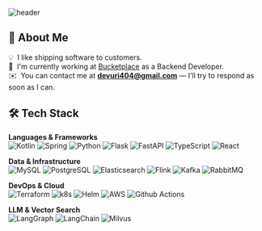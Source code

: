 ![header](https://capsule-render.vercel.app/api?type=waving&height=180&color=gradient&text=Yuri%20Han&section=header&reversal=false&fontSize=40&textBg=false&animation=fadeIn&desc=Software%20Engineer&descAlignY=48&fontAlignY=28&descSize=18)

## 👋 About Me

💡 &nbsp;I like shipping software to customers.  
🏢 &nbsp;I'm currently working at [Bucketplace](https://www.bucketplace.co.kr/) as a Backend Developer.  
✉️ &nbsp;You can contact me at **devuri404@gmail.com** — I’ll try to respond as soon as I can.


## 🛠 Tech Stack

**Languages & Frameworks**  
![Kotlin](https://img.shields.io/badge/-Kotlin-333333?style=flat&logo=kotlin&logoColor=white)
![Spring](https://img.shields.io/badge/-Spring-333333?style=flat&logo=spring&logoColor=white)
![Python](https://img.shields.io/badge/-Python-333333?style=flat&logo=python&logoColor=white)
![Flask](https://img.shields.io/badge/-Flask-333333?style=flat&logo=flask&logoColor=white)
![FastAPI](https://img.shields.io/badge/-FastAPI-333333?style=flat&logo=fastapi&logoColor=white)
![TypeScript](https://img.shields.io/badge/-TypeScript-333333?style=flat&logo=typescript&logoColor=white)
![React](https://img.shields.io/badge/-React-333333?style=flat&logo=react&logoColor=white)

**Data & Infrastructure**  
![MySQL](https://img.shields.io/badge/-Mysql-333333?style=flat&logo=mysql&logoColor=white)
![PostgreSQL](https://img.shields.io/badge/-PostgreSQL-333333?style=flat&logo=postgresql&logoColor=white)
![Elasticsearch](https://img.shields.io/badge/-Elasticsearch-333333?style=flat&logo=elasticsearch&logoColor=white)
![Flink](https://img.shields.io/badge/-Flink-333333?style=flat&logo=apacheflink&logoColor=white)
![Kafka](https://img.shields.io/badge/-Kafka-333333?style=flat&logo=apachekafka&logoColor=white)
![RabbitMQ](https://img.shields.io/badge/-RabbitMQ-333333?style=flat&logo=rabbitmq&logoColor=white)

**DevOps & Cloud**  
![Terraform](https://img.shields.io/badge/-Terraform-333333?style=flat&logo=terraform&logoColor=white)
![k8s](https://img.shields.io/badge/-k8s-333333?style=flat&logo=kubernetes&logoColor=white)
![Helm](https://img.shields.io/badge/-helm-333333?style=flat&logo=helm&logoColor=white)
![AWS](https://img.shields.io/badge/-aws-333333?style=flat&logo=amazonaws&logoColor=white)
![Github Actions](https://img.shields.io/badge/-Github%20Actions-333333?style=flat&logo=githubactions&logoColor=white)

**LLM & Vector Search**  
![LangGraph](https://img.shields.io/badge/-LangGraph-333333?style=flat&logo=langgraph&logoColor=white)
![LangChain](https://img.shields.io/badge/-LangChain-333333?style=flat&logo=langchain&logoColor=white)
![Milvus](https://img.shields.io/badge/-Milvus-333333?style=flat&logo=milvus&logoColor=white)
